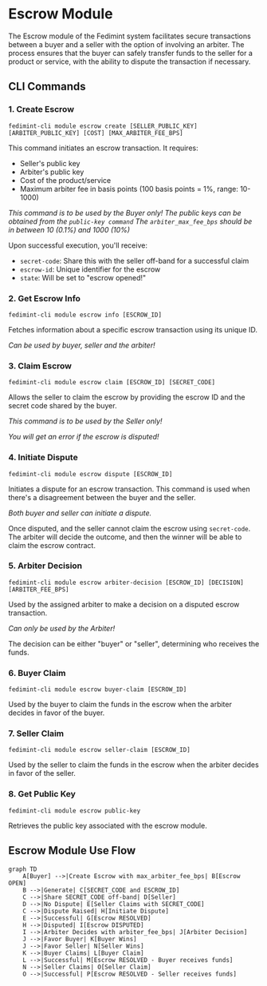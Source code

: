 # Escrow Module

The Escrow module of the Fedimint system facilitates secure transactions between a buyer and a seller with the option of involving an arbiter. The process ensures that the buyer can safely transfer funds to the seller for a product or service, with the ability to dispute the transaction if necessary.

## CLI Commands

### 1. Create Escrow

`fedimint-cli module escrow create [SELLER_PUBLIC_KEY] [ARBITER_PUBLIC_KEY] [COST] [MAX_ARBITER_FEE_BPS]`

This command initiates an escrow transaction. It requires:
- Seller's public key
- Arbiter's public key
- Cost of the product/service
- Maximum arbiter fee in basis points (100 basis points = 1%, range: 10-1000)

*This command is to be used by the Buyer only!*
*The public keys can be obtained from the `public-key command`*
*The `arbiter_max_fee_bps` should be in between 10 (0.1%) and 1000 (10%)*

Upon successful execution, you'll receive:
- `secret-code`: Share this with the seller off-band for a successful claim
- `escrow-id`: Unique identifier for the escrow
- `state`: Will be set to "escrow opened!"

### 2. Get Escrow Info

`fedimint-cli module escrow info [ESCROW_ID]`

Fetches information about a specific escrow transaction using its unique ID.

*Can be used by buyer, seller and the arbiter!*

### 3. Claim Escrow

`fedimint-cli module escrow claim [ESCROW_ID] [SECRET_CODE]`

Allows the seller to claim the escrow by providing the escrow ID and the secret code shared by the buyer.

*This command is to be used by the Seller only!*

*You will get an error if the escrow is disputed!*

### 4. Initiate Dispute

`fedimint-cli module escrow dispute [ESCROW_ID]`

Initiates a dispute for an escrow transaction. This command is used when there's a disagreement between the buyer and the seller.

*Both buyer and seller can initiate a dispute.*

Once disputed, and the seller cannot claim the escrow using `secret-code`. The arbiter will decide the outcome, and then the winner will be able to claim the escrow contract.

### 5. Arbiter Decision

`fedimint-cli module escrow arbiter-decision [ESCROW_ID] [DECISION] [ARBITER_FEE_BPS]`

Used by the assigned arbiter to make a decision on a disputed escrow transaction.

*Can only be used by the Arbiter!*

The decision can be either "buyer" or "seller", determining who receives the funds.

### 6. Buyer Claim

`fedimint-cli module escrow buyer-claim [ESCROW_ID]`

Used by the buyer to claim the funds in the escrow when the arbiter decides in favor of the buyer.

### 7. Seller Claim

`fedimint-cli module escrow seller-claim [ESCROW_ID]`

Used by the seller to claim the funds in the escrow when the arbiter decides in favor of the seller.

### 8. Get Public Key

`fedimint-cli module escrow public-key`

Retrieves the public key associated with the escrow module.


## Escrow Module Use Flow

```mermaid
graph TD
    A[Buyer] -->|Create Escrow with max_arbiter_fee_bps| B[Escrow OPEN]
    B -->|Generate| C[SECRET_CODE and ESCROW_ID]
    C -->|Share SECRET_CODE off-band| D[Seller]
    D -->|No Dispute| E[Seller Claims with SECRET_CODE]
    C -->|Dispute Raised| H[Initiate Dispute]
    E -->|Successful| G[Escrow RESOLVED]
    H -->|Disputed| I[Escrow DISPUTED]
    I -->|Arbiter Decides with arbiter_fee_bps| J[Arbiter Decision]
    J -->|Favor Buyer| K[Buyer Wins]
    J -->|Favor Seller| N[Seller Wins]
    K -->|Buyer Claims| L[Buyer Claim]
    L -->|Successful| M[Escrow RESOLVED - Buyer receives funds]
    N -->|Seller Claims| O[Seller Claim]
    O -->|Successful| P[Escrow RESOLVED - Seller receives funds]
```

